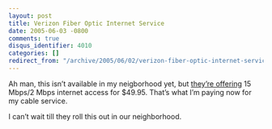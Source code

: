 ```yaml
---
layout: post
title: Verizon Fiber Optic Internet Service
date: 2005-06-03 -0800
comments: true
disqus_identifier: 4010
categories: []
redirect_from: "/archive/2005/06/02/verizon-fiber-optic-internet-service.aspx/"
---
```


Ah man, this isn’t available in my neigborhood yet, but [they’re
offering](https://www22.verizon.com/FiosForHome/channels/fios/root/package.asp)
15 Mbps/2 Mbps internet access for \$49.95. That’s what I’m paying now
for my cable service.

I can’t wait till they roll this out in our neighborhood.

